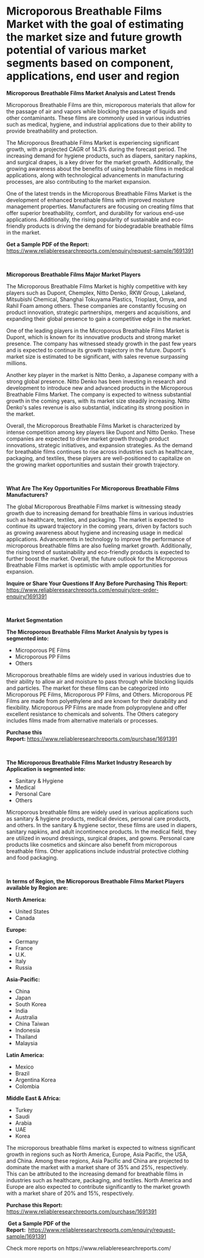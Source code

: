 <p><h1>Microporous Breathable Films Market with the goal of estimating the market size and future growth potential of various market segments based on component, applications, end user and region</h1></p><p><strong>Microporous Breathable Films Market Analysis and Latest Trends</strong></p>
<p><p>Microporous Breathable Films are thin, microporous materials that allow for the passage of air and vapors while blocking the passage of liquids and other contaminants. These films are commonly used in various industries such as medical, hygiene, and industrial applications due to their ability to provide breathability and protection.</p><p>The Microporous Breathable Films Market is experiencing significant growth, with a projected CAGR of 14.3% during the forecast period. The increasing demand for hygiene products, such as diapers, sanitary napkins, and surgical drapes, is a key driver for the market growth. Additionally, the growing awareness about the benefits of using breathable films in medical applications, along with technological advancements in manufacturing processes, are also contributing to the market expansion.</p><p>One of the latest trends in the Microporous Breathable Films Market is the development of enhanced breathable films with improved moisture management properties. Manufacturers are focusing on creating films that offer superior breathability, comfort, and durability for various end-use applications. Additionally, the rising popularity of sustainable and eco-friendly products is driving the demand for biodegradable breathable films in the market.</p></p>
<p><strong>Get a Sample PDF of the Report:&nbsp;</strong> <a href="https://www.reliableresearchreports.com/enquiry/request-sample/1691391">https://www.reliableresearchreports.com/enquiry/request-sample/1691391</a></p>
<p>&nbsp;</p>
<p><strong>Microporous Breathable Films Major Market Players</strong></p>
<p><p>The Microporous Breathable Films Market is highly competitive with key players such as Dupont, Chemplex, Nitto Denko, RKW Group, Lakeland, Mitsubishi Chemical, Shanghai Tokuyama Plastics, Trioplast, Omya, and Rahil Foam among others. These companies are constantly focusing on product innovation, strategic partnerships, mergers and acquisitions, and expanding their global presence to gain a competitive edge in the market.</p><p>One of the leading players in the Microporous Breathable Films Market is Dupont, which is known for its innovative products and strong market presence. The company has witnessed steady growth in the past few years and is expected to continue its growth trajectory in the future. Dupont's market size is estimated to be significant, with sales revenue surpassing millions.</p><p>Another key player in the market is Nitto Denko, a Japanese company with a strong global presence. Nitto Denko has been investing in research and development to introduce new and advanced products in the Microporous Breathable Films Market. The company is expected to witness substantial growth in the coming years, with its market size steadily increasing. Nitto Denko's sales revenue is also substantial, indicating its strong position in the market.</p><p>Overall, the Microporous Breathable Films Market is characterized by intense competition among key players like Dupont and Nitto Denko. These companies are expected to drive market growth through product innovations, strategic initiatives, and expansion strategies. As the demand for breathable films continues to rise across industries such as healthcare, packaging, and textiles, these players are well-positioned to capitalize on the growing market opportunities and sustain their growth trajectory.</p></p>
<p>&nbsp;</p>
<p><strong>What Are The Key Opportunities For Microporous Breathable Films Manufacturers?</strong></p>
<p><p>The global Microporous Breathable Films market is witnessing steady growth due to increasing demand for breathable films in various industries such as healthcare, textiles, and packaging. The market is expected to continue its upward trajectory in the coming years, driven by factors such as growing awareness about hygiene and increasing usage in medical applications. Advancements in technology to improve the performance of microporous breathable films are also fueling market growth. Additionally, the rising trend of sustainability and eco-friendly products is expected to further boost the market. Overall, the future outlook for the Microporous Breathable Films market is optimistic with ample opportunities for expansion.</p></p>
<p><strong>Inquire or Share Your Questions If Any Before Purchasing This Report:</strong> <a href="https://www.reliableresearchreports.com/enquiry/pre-order-enquiry/1691391">https://www.reliableresearchreports.com/enquiry/pre-order-enquiry/1691391</a></p>
<p>&nbsp;</p>
<p><strong>Market Segmentation</strong></p>
<p><strong>The Microporous Breathable Films Market Analysis by types is segmented into:</strong></p>
<p><ul><li>Microporous PE Films</li><li>Microporous PP Films</li><li>Others</li></ul></p>
<p><p>Microporous breathable films are widely used in various industries due to their ability to allow air and moisture to pass through while blocking liquids and particles. The market for these films can be categorized into Microporous PE Films, Microporous PP Films, and Others. Microporous PE Films are made from polyethylene and are known for their durability and flexibility. Microporous PP Films are made from polypropylene and offer excellent resistance to chemicals and solvents. The Others category includes films made from alternative materials or processes.</p></p>
<p><strong>Purchase this Report:&nbsp;</strong><a href="https://www.reliableresearchreports.com/purchase/1691391">https://www.reliableresearchreports.com/purchase/1691391</a></p>
<p>&nbsp;</p>
<p><strong>The Microporous Breathable Films Market Industry Research by Application is segmented into:</strong></p>
<p><ul><li>Sanitary & Hygiene</li><li>Medical</li><li>Personal Care</li><li>Others</li></ul></p>
<p><p>Microporous breathable films are widely used in various applications such as sanitary & hygiene products, medical devices, personal care products, and others. In the sanitary & hygiene sector, these films are used in diapers, sanitary napkins, and adult incontinence products. In the medical field, they are utilized in wound dressings, surgical drapes, and gowns. Personal care products like cosmetics and skincare also benefit from microporous breathable films. Other applications include industrial protective clothing and food packaging.</p></p>
<p>&nbsp;</p>
<p><strong>In terms of Region, the Microporous Breathable Films Market Players available by Region are:</strong></p>
<p>
    <p> <strong> North America: </strong>
        <ul>
            <li>United States</li>
            <li>Canada</li>
        </ul>
        </p> 
    <p> <strong> Europe: </strong>
        <ul>
            <li>Germany</li>
            <li>France</li>
            <li>U.K.</li>
            <li>Italy</li>
            <li>Russia</li>
        </ul>
        </p> 
    <p> <strong> Asia-Pacific: </strong>
        <ul>
            <li>China</li>
            <li>Japan</li>
            <li>South Korea</li>
            <li>India</li>
            <li>Australia</li>
            <li>China Taiwan</li>
            <li>Indonesia</li>
            <li>Thailand</li>
            <li>Malaysia</li>
        </ul>
        </p> 
    <p> <strong> Latin America: </strong>
        <ul>
            <li>Mexico</li>
            <li>Brazil</li>
            <li>Argentina Korea</li>
            <li>Colombia</li>
        </ul>
        </p> 
    <p> <strong> Middle East & Africa: </strong>
        <ul>
            <li>Turkey</li>
            <li>Saudi</li>
            <li>Arabia</li>
            <li>UAE</li>
            <li>Korea</li>
        </ul>
    </p>
    </p>
<p><p>The microporous breathable films market is expected to witness significant growth in regions such as North America, Europe, Asia Pacific, the USA, and China. Among these regions, Asia Pacific and China are projected to dominate the market with a market share of 35% and 25%, respectively. This can be attributed to the increasing demand for breathable films in industries such as healthcare, packaging, and textiles. North America and Europe are also expected to contribute significantly to the market growth with a market share of 20% and 15%, respectively.</p></p>
<p><strong>Purchase this Report: </strong><a href="https://www.reliableresearchreports.com/purchase/1691391">https://www.reliableresearchreports.com/purchase/1691391</a></p>
<p>&nbsp;<strong>Get a Sample PDF of the Report:&nbsp;&nbsp;</strong><a href="https://www.reliableresearchreports.com/enquiry/request-sample/1691391">https://www.reliableresearchreports.com/enquiry/request-sample/1691391</a></p>
<p><strong></strong></p>
<p>Check more reports on https://www.reliableresearchreports.com/</p>